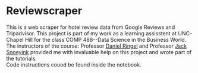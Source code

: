 # Reviewscraper

This is a web scraper for hotel review data from Google Reviews and Tripadvisor. This project is part of my work as a learning assisstent at UNC-Chapel Hill for the class COMP 488--Data Science in the Business World. <br>
The instructors of the course: Professor [Daniel Ringel](https://www.kenan-flagler.unc.edu/faculty/directory/daniel-ringel/) and Professor [Jack Snoeyink](https://cs.unc.edu/person/jack-snoeyink/) provided me with invaluable help on this project and wrote part of the tutorials.<br>
Code instructions couod be found inside the notebook. 
